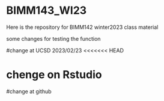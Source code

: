 # BIMM143_WI23
Here is the repository for BIMM142 winter2023 class material

some changes for testing the function

#change at UCSD 2023/02/23
<<<<<<< HEAD
# chenge on Rstudio


#change at github

